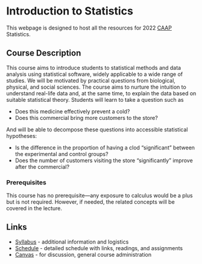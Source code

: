 # Introduction to Statistics

This webpage is designed to host all the resources for 2022 [CAAP](https://college.uchicago.edu/student-services/chicago-academic-achievement-program) Statistics. 

## Course Description

This course aims to introduce students to statistical methods and data analysis using statistical software, widely applicable to a wide range of studies. We will be motivated by practical questions from biological, physical, and social sciences. The course aims to nurture the intuition to understand real-life data and, at the same time, to explain the data based on suitable statistical theory. Students will learn to take a question such as
*	Does this medicine effectively prevent a cold?
* Does this commercial bring more customers to the store?

And will be able to decompose these questions into accessible statistical hypotheses:
* Is the difference in the proportion of having a clod “significant” between the experimental and control groups?
* Does the number of customers visiting the store “significantly” improve after the commercial?


### Prerequisites
This course has no prerequisite—any exposure to calculus would be a plus but is not required. However, if needed, the related concepts will be covered in the lecture.

## Links

* [Syllabus](syllabus.md) - additional information and logistics
* [Schedule](schedule.md) - detailed schedule with links, readings, and assignments
* [Canvas]() - for discussion, general course administration

